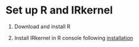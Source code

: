 # Set up R and IRkernel

1. Download and install R

2. Install IRkernel in R console following [installation](https://github.com/IRkernel/IRkernel)